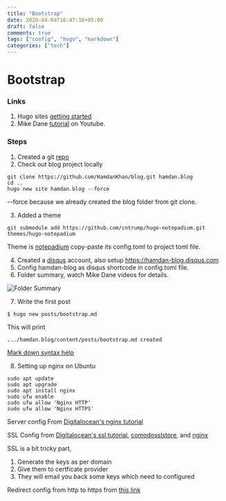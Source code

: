 ```yaml
---
title: "Bootstrap"
date: 2020-04-04T16:47:16+05:00
draft: false
comments: true
tags: ["config", "hugo", "markdown"]
categories: ["tech"]
---
```


# Bootstrap


### Links


1) Hugo sites [getting started](https://gohugo.io/getting-started/quick-start)
2) Mike Dane [tutorial](https://www.youtube.com/playlist?list=PLLAZ4kZ9dFpOnyRlyS-liKL5ReHDcj4G3) on Youtube.

### Steps
1) Created a git [repo](https://github.com/HamdanKhan/blog)
2) Check out blog project locally
```
git clone https://github.com/HamdanKhan/blog.git hamdan.blog
cd ..
hugo new site hamdan.blog --force
```
--force because we already created the blog folder from git clone.

3) Added a theme
```
git submodule add https://github.com/cntrump/hugo-notepadium.git themes/hugo-notepadium
```
Theme is [notepadium](https://themes.gohugo.io/hugo-notepadium) copy-paste its config.toml to project toml file.

4) Created a [disqus](disqus.com) account, also setup https://hamdan-blog.disqus.com
5) Config hamdan-blog as disqus shortcode in config.toml file.
6) Folder summary, watch Mike Dane videos for details.

![Folder Summary](/img_files/hugo-dir.png)

7) Write the first post
```
$ hugo new posts/bootstrap.md
```
This will print
```
.../hamdan.blog/content/posts/bootstrap.md created
```

[Mark down syntax help](
https://www.markdownguide.org/basic-syntax/)

8) Setting up nginx on Ubuntu

```
sudo apt update
sudo apt upgrade
sudo apt install nginx
sudo ufw enable
sudo ufw allow 'Nginx HTTP'
sudo ufw allow 'Nginx HTTPS'
```

Server config From [Digitalocean's nginx tutorial](https://www.digitalocean.com/community/tutorials/how-to-install-nginx-on-ubuntu-18-04)

SSL Config from [Digitalocean's ssl tutorial](
https://www.digitalocean.com/community/tutorials/how-to-install-an-ssl-certificate-from-a-commercial-certificate-authority#generate-a-csr-and-private-key),
[comodosslstore](https://comodosslstore.com/blog/installing-comodo-positivessl-certificate-on-nginx.html), and [nginx](http://nginx.org/en/docs/http/configuring_https_servers.html)

SSL is a bit tricky part,
1) Generate the keys as per domain
2) Give them to certficate provider
3) They will email you back some keys which need to configured

Redirect config from http to https from [this link](
https://www.digitalocean.com/community/questions/configure-nginx-ssl-force-http-to-redirect-to-https-force-www-to-non-www-on-serverpilot-free-plan-using-nginx-configuration-file-only)

